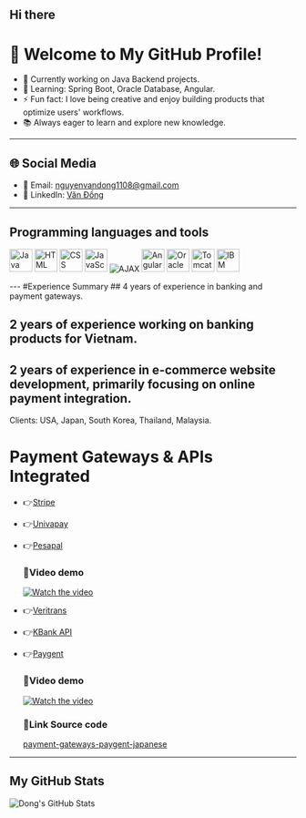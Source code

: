 ## Hi there

# 👋 Welcome to My GitHub Profile!
- 🔭 Currently working on Java Backend projects.
- 🌱 Learning: Spring Boot, Oracle Database, Angular.
- ⚡ Fun fact: I love being creative and enjoy building products that optimize users' workflows.
- 📚 Always eager to learn and explore new knowledge.

---
## 🌐 Social Media
- 📧 Email: [nguyenvandong1108@gmail.com](mailto:nguyenvandong1108@gmail.com)
- 💼 LinkedIn: [Văn Đồng](https://www.linkedin.com/in/văn-đồng-682709119)
  
---
## Programming languages and tools

<p>
  <!-- Java -->
  <img src="https://cdn.jsdelivr.net/gh/devicons/devicon/icons/java/java-original.svg" alt="Java" width="40" height="40"/>
  <!-- HTML -->
  <img src="https://cdn.jsdelivr.net/gh/devicons/devicon/icons/html5/html5-original.svg" alt="HTML" width="40" height="40"/>
  <!-- CSS -->
  <img src="https://cdn.jsdelivr.net/gh/devicons/devicon/icons/css3/css3-original.svg" alt="CSS" width="40" height="40"/>
  <!-- JavaScript -->
  <img src="https://cdn.jsdelivr.net/gh/devicons/devicon/icons/javascript/javascript-original.svg" alt="JavaScript" width="40" height="40"/>
  <!-- AJAX -->
  <img src="https://img.shields.io/badge/AJAX-Active-blue" alt="AJAX" />
  <!-- Angular -->
  <img src="https://cdn.jsdelivr.net/gh/devicons/devicon/icons/angularjs/angularjs-original.svg" alt="Angular" width="40" height="40"/>
  <!-- Oracle -->
  <img src="https://cdn.jsdelivr.net/gh/devicons/devicon/icons/oracle/oracle-original.svg" alt="Oracle" width="40" height="40"/>
  <!-- Tomcat -->
  <img src="https://img.icons8.com/color/48/000000/tomcat.png" alt="Tomcat" width="40" height="40"/>
  <!-- IBM WebSphere -->
  <img src="https://img.icons8.com/color/48/000000/ibm.png" alt="IBM WebSphere" width="40" height="40"/>
</p>
---
#Experience Summary
## 4 years of experience in banking and payment gateways.

## 2 years of experience working on banking products for Vietnam.

## 2 years of experience in e-commerce website development, primarily focusing on online payment integration.

Clients: USA, Japan, South Korea, Thailand, Malaysia.

# Payment Gateways & APIs Integrated

-  👉[Stripe](https://stripe.com/)
    
-  👉[Univapay](https://univapay.com/)

-  👉[Pesapal](https://www.pesapal.com)

    ### 📌Video demo

    [![Watch the video](https://i9.ytimg.com/vi_webp/iuz0uTFLctA/mqdefault.webp?v=67b968c4&sqp=CODP5b0G&rs=AOn4CLDzwGGnm9h-jOv3u1hGDAbyubM-vw)](https://youtu.be/iuz0uTFLctA)



-  👉[Veritrans](https://www.veritrans.co.jp)

-  👉[KBank API](https://apiportal.kasikornbank.com)

-  👉[Paygent](https://www.paygent.co.jp/)
    
    ### 📌Video demo

    [![Watch the video](https://img.youtube.com/vi/BYO-8dUqwxk/0.jpg)](https://www.youtube.com/watch?v=BYO-8dUqwxk)

    ### 📌Link Source code

    [payment-gateways-paygent-japanese](https://github.com/nvdong1108/payment-gateways-paygent-japanese)



---
## My GitHub Stats
![Dong's GitHub Stats](https://github-readme-stats.vercel.app/api?username=nvdong1108&show_icons=true&theme=radical)
